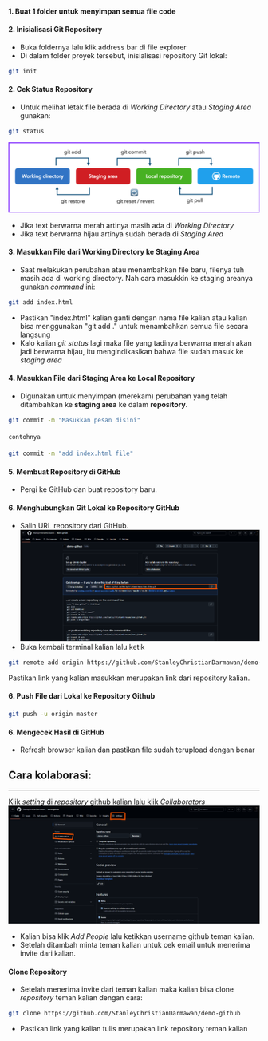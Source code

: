 
#### 1. **Buat 1 folder untuk menyimpan semua file code**

#### 2. **Inisialisasi Git Repository**
- Buka foldernya lalu klik address bar di file explorer
- Di dalam folder proyek tersebut, inisialisasi repository Git lokal:
```bash
git init
```

#### 2. **Cek Status Repository**
- Untuk melihat letak file berada di *Working Directory* atau *Staging Area* gunakan:

```bash
git status
```

![Git Flow](assets/git_flow.png)
- Jika text berwarna merah artinya masih ada di *Working Directory*
- Jika text berwarna hijau artinya sudah berada di *Staging Area*

#### 3. **Masukkan File dari Working Directory ke Staging Area**
- Saat melakukan perubahan atau menambahkan file baru, filenya tuh masih ada di working directory. Nah cara masukkin ke staging areanya gunakan *command* ini:
```bash
git add index.html
```
- Pastikan "index.html" kalian ganti dengan nama file kalian atau kalian bisa menggunakan "git add ." untuk menambahkan semua file secara langsung
- Kalo kalian *git status* lagi maka file yang tadinya berwarna merah akan jadi berwarna hijau, itu mengindikasikan bahwa file sudah masuk ke *staging area*
#### 4. **Masukkan File dari Staging Area ke Local Repository**
- Digunakan untuk menyimpan (merekam) perubahan yang telah ditambahkan ke **staging area** ke dalam **repository**.
```bash
git commit -m "Masukkan pesan disini"

contohnya

git commit -m "add index.html file"
```

#### 5. **Membuat Repository di GitHub**
- Pergi ke GitHub dan buat repository baru.
#### 6. **Menghubungkan Git Lokal ke Repository GitHub**
- Salin URL repository dari GitHub.
![Repository](assets/repository.png)
- Buka kembali terminal kalian lalu ketik
```bash
git remote add origin https://github.com/StanleyChristianDarmawan/demo-github.git
```
Pastikan link yang kalian masukkan merupakan link dari repository kalian.

#### 6. **Push File dari Lokal ke Repository Github**
```bash
git push -u origin master
```

#### 6. **Mengecek Hasil di GitHub**
- Refresh browser kalian dan pastikan file sudah terupload dengan benar


## Cara kolaborasi:
---
Klik *setting* di *repository* github kalian lalu klik *Collaborators*
![Collaborators](assets/collaborators.png)
- Kalian bisa klik *Add People* lalu ketikkan username github teman kalian.
- Setelah ditambah minta teman kalian untuk cek email untuk menerima invite dari kalian.

#### **Clone Repository**
- Setelah menerima invite dari teman kalian maka kalian bisa clone *repository* teman kalian dengan cara:
```bash
git clone https://github.com/StanleyChristianDarmawan/demo-github
```
- Pastikan link yang kalian tulis merupakan link repository teman kalian